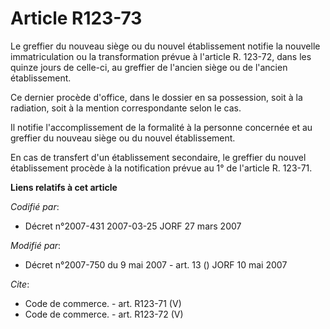 # Article R123-73

Le greffier du nouveau siège ou du nouvel établissement notifie la nouvelle immatriculation ou la transformation prévue à
l'article R. 123-72, dans les quinze jours de celle-ci, au greffier de l'ancien siège ou de l'ancien établissement.

Ce dernier procède d'office, dans le dossier en sa possession, soit à la radiation, soit à la mention correspondante selon le
cas.

Il notifie l'accomplissement de la formalité à la personne concernée et au greffier du nouveau siège ou du nouvel
établissement.

En cas de transfert d'un établissement secondaire, le greffier du nouvel établissement procède à la notification prévue au 1°
de l'article R. 123-71.

**Liens relatifs à cet article**

_Codifié par_:

  - Décret n°2007-431 2007-03-25 JORF 27 mars 2007

_Modifié par_:

  - Décret n°2007-750 du 9 mai 2007 - art. 13 () JORF 10 mai 2007

_Cite_:

  - Code de commerce. - art. R123-71 (V)
  - Code de commerce. - art. R123-72 (V)
